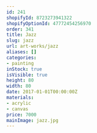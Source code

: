 ```yaml
---
id: 241
shopifyId: 8723273941322
shopifyOptionId: 47772454256970
order: 341
title: Jazz
slug: jazz
url: art-works/jazz
aliases: []
categories:
- painting
inStock: true
isVisible: true
height: 80
width: 80
date: 2017-01-01T00:00:00Z
materials:
- acrylic
- canvas
price: 7000
mainImage: jazz.jpg
---
```

